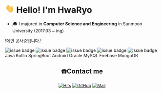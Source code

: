 # <img  src="https://raw.githubusercontent.com/ABSphreak/ABSphreak/master/gifs/Hi.gif" width="30px">  Hello! I'm HwaRyo
- 🎓 I majored in **Computer Science and Engineering** in Sunmoon University (2017.03 ~ ing)

!메인 공사중입니다.!


![issue badge](http://img.shields.io/badge/-Java-FA5858?style=flat&logo=Java)
![issue badge](http://img.shields.io/badge/-Kotlin-7F52FF?style=flat&logo=Kotlin)
![issue badge](http://img.shields.io/badge/-Java-FA5858?style=flat&logo=Java)
![issue badge](http://img.shields.io/badge/-Java-FA5858?style=flat&logo=Java)
![issue badge](http://img.shields.io/badge/-Java-FA5858?style=flat&logo=Java)
Java Kotlin SpringBoot Android
Oracle MySQL Firebase MongoDB


<!-- Career

Activity -->


<!-- # Github Stats
<a href='#'>
 <img src = "https://github-readme-stats.vercel.app/api?username=HwaRyo&theme=buefy&show_icons=true&hide_border=true" height = "180px">
</a> -->
<div align=center>
 
  

## ☎️Contact me
[![Hits](https://hits.seeyoufarm.com/api/count/incr/badge.svg?url=https://github.com/HwaRyo)](https://hits.seeyoufarm.com)
[![GitHub](http://img.shields.io/badge/GitHub-Black?style=flat-square&logo=github&link=https://github.com/HwaRyo)](https://github.com/HwaRyo)
[![Mail](https://img.shields.io/badge/Gmail-d14836?style=flat-square&logo=Gmail&logoColor=white&link=mailto:a98k98k@gmail.com)](mailto:a98k98k@gmail.com)
